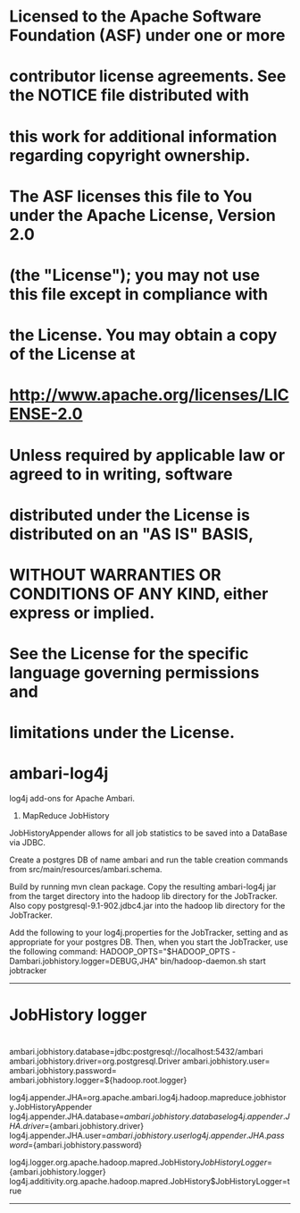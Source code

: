 # Licensed to the Apache Software Foundation (ASF) under one or more
# contributor license agreements.  See the NOTICE file distributed with
# this work for additional information regarding copyright ownership.
# The ASF licenses this file to You under the Apache License, Version 2.0
# (the "License"); you may not use this file except in compliance with
# the License.  You may obtain a copy of the License at
#
#     http://www.apache.org/licenses/LICENSE-2.0
#
# Unless required by applicable law or agreed to in writing, software
# distributed under the License is distributed on an "AS IS" BASIS,
# WITHOUT WARRANTIES OR CONDITIONS OF ANY KIND, either express or implied.
# See the License for the specific language governing permissions and
# limitations under the License.


ambari-log4j
============


log4j add-ons for Apache Ambari.

1. MapReduce JobHistory

JobHistoryAppender allows for all job statistics to be saved into a
DataBase via JDBC.

Create a postgres DB of name ambari and run the table creation commands
from src/main/resources/ambari.schema.

Build by running mvn clean package.  Copy the resulting ambari-log4j jar
from the target directory into the hadoop lib directory for the
JobTracker.  Also copy postgresql-9.1-902.jdbc4.jar into the hadoop lib 
directory for the JobTracker.

Add the following to your log4j.properties for the JobTracker, setting
<username> and <password> as appropriate for your postgres DB.  Then,
when you start the JobTracker, use the following command:
HADOOP_OPTS="$HADOOP_OPTS -Dambari.jobhistory.logger=DEBUG,JHA" bin/hadoop-daemon.sh start jobtracker

----
#
# JobHistory logger 
#

ambari.jobhistory.database=jdbc:postgresql://localhost:5432/ambari
ambari.jobhistory.driver=org.postgresql.Driver
ambari.jobhistory.user=<username>
ambari.jobhistory.password=<password>
ambari.jobhistory.logger=${hadoop.root.logger}

log4j.appender.JHA=org.apache.ambari.log4j.hadoop.mapreduce.jobhistory.JobHistoryAppender
log4j.appender.JHA.database=${ambari.jobhistory.database}
log4j.appender.JHA.driver=${ambari.jobhistory.driver}
log4j.appender.JHA.user=${ambari.jobhistory.user}
log4j.appender.JHA.password=${ambari.jobhistory.password}

log4j.logger.org.apache.hadoop.mapred.JobHistory$JobHistoryLogger=${ambari.jobhistory.logger}
log4j.additivity.org.apache.hadoop.mapred.JobHistory$JobHistoryLogger=true

----

